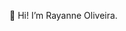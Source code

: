 👋 Hi!
I’m Rayanne Oliveira.

<!---
RayanneCOliveira/RayanneCOliveira is a ✨ special ✨ repository because its `README.md` (this file) appears on your GitHub profile.
You can click the Preview link to take a look at your changes.
--->
